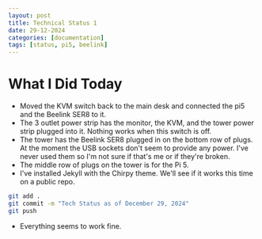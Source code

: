 ```yaml
---
layout: post
title: Technical Status 1
date: 29-12-2024
categories: [documentation]
tags: [status, pi5, beelink]
---
```


# What I Did Today

- Moved the KVM switch back to the main desk and connected the pi5 and the Beelink SER8 to it.
- The 3 outlet power strip has the monitor, the KVM, and the tower power strip plugged into it. Nothing works when this switch is off.
- The tower has the Beelink SER8 plugged in on the bottom row of plugs. At the moment the USB sockets don't seem to provide any power. I've never used them so I'm not sure if that's me or if they're broken.
- The middle row of plugs on the tower is for the Pi 5.
- I've installed Jekyll with the Chirpy theme. We'll see if it works this time on a public repo.
``` bash
git add .
git commit -m "Tech Status as of December 29, 2024"
git push
```
- Everything seems to work fine.